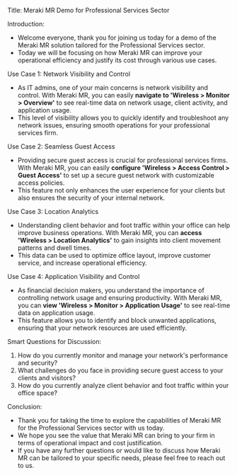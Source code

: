 Title: Meraki MR Demo for Professional Services Sector

Introduction:
- Welcome everyone, thank you for joining us today for a demo of the Meraki MR solution tailored for the Professional Services sector.
- Today we will be focusing on how Meraki MR can improve your operational efficiency and justify its cost through various use cases.

Use Case 1: Network Visibility and Control
- As IT admins, one of your main concerns is network visibility and control. With Meraki MR, you can easily **navigate to 'Wireless > Monitor > Overview'** to see real-time data on network usage, client activity, and application usage.
- This level of visibility allows you to quickly identify and troubleshoot any network issues, ensuring smooth operations for your professional services firm.

Use Case 2: Seamless Guest Access
- Providing secure guest access is crucial for professional services firms. With Meraki MR, you can easily **configure 'Wireless > Access Control > Guest Access'** to set up a secure guest network with customizable access policies.
- This feature not only enhances the user experience for your clients but also ensures the security of your internal network.

Use Case 3: Location Analytics
- Understanding client behavior and foot traffic within your office can help improve business operations. With Meraki MR, you can **access 'Wireless > Location Analytics'** to gain insights into client movement patterns and dwell times.
- This data can be used to optimize office layout, improve customer service, and increase operational efficiency.

Use Case 4: Application Visibility and Control
- As financial decision makers, you understand the importance of controlling network usage and ensuring productivity. With Meraki MR, you can **view 'Wireless > Monitor > Application Usage'** to see real-time data on application usage.
- This feature allows you to identify and block unwanted applications, ensuring that your network resources are used efficiently.

Smart Questions for Discussion:
1. How do you currently monitor and manage your network's performance and security?
2. What challenges do you face in providing secure guest access to your clients and visitors?
3. How do you currently analyze client behavior and foot traffic within your office space?

Conclusion:
- Thank you for taking the time to explore the capabilities of Meraki MR for the Professional Services sector with us today.
- We hope you see the value that Meraki MR can bring to your firm in terms of operational impact and cost justification.
- If you have any further questions or would like to discuss how Meraki MR can be tailored to your specific needs, please feel free to reach out to us.
